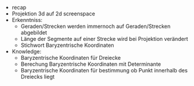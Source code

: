 - recap
- Projektion 3d auf 2d screenspace
- Erkenntniss:
  - Geraden/Strecken werden immernoch auf Geraden/Strecken abgebildet
  - Länge der Segmente auf einer Strecke wird bei Projektion verändert
  - Stichwort Baryzentrische Koordinaten
- Knowledge:
  - Baryzentrische Koordinaten für Dreiecke
  - Berechung Baryzentrische Koordinaten mit Determinante
  - Baryzentrische Koordinaten für bestimmung ob Punkt innerhalb des Dreiecks liegt
